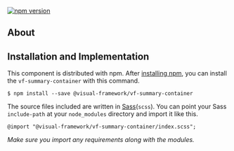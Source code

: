 [![npm version](https://badge.fury.io/js/%40visual-framework%2Fvf-summary-container.svg)](https://badge.fury.io/js/%40visual-framework%2Fvf-summary-container)

## About

## Installation and Implementation

This component is distributed with npm. After [installing npm](https://www.npmjs.com/get-npm), you can install the `vf-summary-container` with this command.

```
$ npm install --save @visual-framework/vf-summary-container
```

The source files included are written in [Sass](http://sass-lang.com)(`scss`). You can point your Sass `include-path` at your `node_modules` directory and import it like this.

```
@import "@visual-framework/vf-summary-container/index.scss";
```

_Make sure you import any requirements along with the modules._
